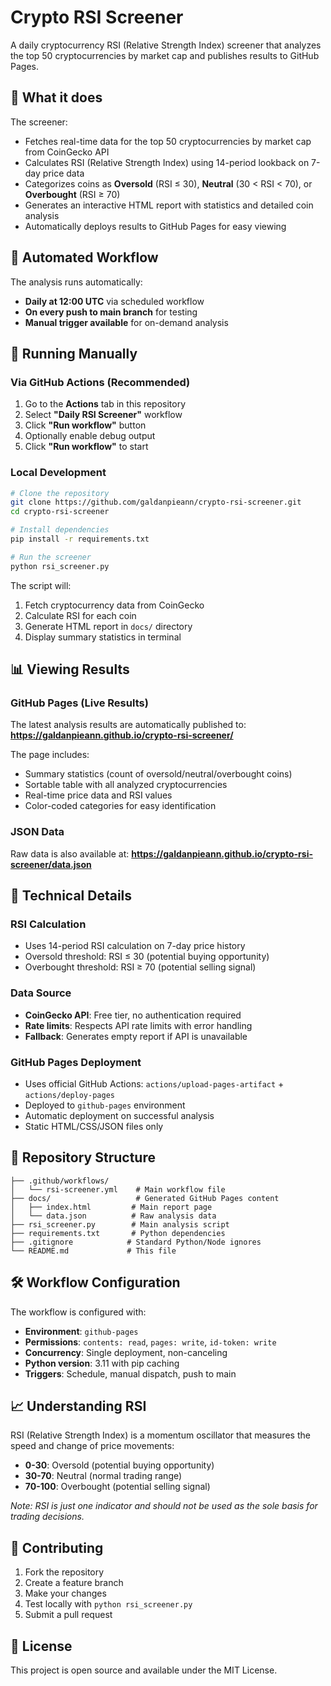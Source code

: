 # Crypto RSI Screener

A daily cryptocurrency RSI (Relative Strength Index) screener that analyzes the top 50 cryptocurrencies by market cap and publishes results to GitHub Pages.

## 🎯 What it does

The screener:
- Fetches real-time data for the top 50 cryptocurrencies by market cap from CoinGecko API
- Calculates RSI (Relative Strength Index) using 14-period lookback on 7-day price data
- Categorizes coins as **Oversold** (RSI ≤ 30), **Neutral** (30 < RSI < 70), or **Overbought** (RSI ≥ 70)
- Generates an interactive HTML report with statistics and detailed coin analysis
- Automatically deploys results to GitHub Pages for easy viewing

## 🔄 Automated Workflow

The analysis runs automatically:
- **Daily at 12:00 UTC** via scheduled workflow
- **On every push to main branch** for testing
- **Manual trigger available** for on-demand analysis

## 🚀 Running Manually

### Via GitHub Actions (Recommended)
1. Go to the **Actions** tab in this repository
2. Select **"Daily RSI Screener"** workflow
3. Click **"Run workflow"** button
4. Optionally enable debug output
5. Click **"Run workflow"** to start

### Local Development
```bash
# Clone the repository
git clone https://github.com/galdanpieann/crypto-rsi-screener.git
cd crypto-rsi-screener

# Install dependencies
pip install -r requirements.txt

# Run the screener
python rsi_screener.py
```

The script will:
1. Fetch cryptocurrency data from CoinGecko
2. Calculate RSI for each coin
3. Generate HTML report in `docs/` directory
4. Display summary statistics in terminal

## 📊 Viewing Results

### GitHub Pages (Live Results)
The latest analysis results are automatically published to:
**https://galdanpieann.github.io/crypto-rsi-screener/**

The page includes:
- Summary statistics (count of oversold/neutral/overbought coins)
- Sortable table with all analyzed cryptocurrencies
- Real-time price data and RSI values
- Color-coded categories for easy identification

### JSON Data
Raw data is also available at:
**https://galdanpieann.github.io/crypto-rsi-screener/data.json**

## 🔧 Technical Details

### RSI Calculation
- Uses 14-period RSI calculation on 7-day price history
- Oversold threshold: RSI ≤ 30 (potential buying opportunity)
- Overbought threshold: RSI ≥ 70 (potential selling signal)

### Data Source
- **CoinGecko API**: Free tier, no authentication required
- **Rate limits**: Respects API rate limits with error handling
- **Fallback**: Generates empty report if API is unavailable

### GitHub Pages Deployment
- Uses official GitHub Actions: `actions/upload-pages-artifact` + `actions/deploy-pages`
- Deployed to `github-pages` environment
- Automatic deployment on successful analysis
- Static HTML/CSS/JSON files only

## 📁 Repository Structure

```
├── .github/workflows/
│   └── rsi-screener.yml    # Main workflow file
├── docs/                   # Generated GitHub Pages content
│   ├── index.html         # Main report page
│   └── data.json          # Raw analysis data
├── rsi_screener.py        # Main analysis script
├── requirements.txt       # Python dependencies
├── .gitignore            # Standard Python/Node ignores
└── README.md             # This file
```

## 🛠️ Workflow Configuration

The workflow is configured with:
- **Environment**: `github-pages` 
- **Permissions**: `contents: read`, `pages: write`, `id-token: write`
- **Concurrency**: Single deployment, non-canceling
- **Python version**: 3.11 with pip caching
- **Triggers**: Schedule, manual dispatch, push to main

## 📈 Understanding RSI

RSI (Relative Strength Index) is a momentum oscillator that measures the speed and change of price movements:

- **0-30**: Oversold (potential buying opportunity)
- **30-70**: Neutral (normal trading range)  
- **70-100**: Overbought (potential selling signal)

*Note: RSI is just one indicator and should not be used as the sole basis for trading decisions.*

## 🤝 Contributing

1. Fork the repository
2. Create a feature branch
3. Make your changes
4. Test locally with `python rsi_screener.py`
5. Submit a pull request

## 📄 License

This project is open source and available under the MIT License.